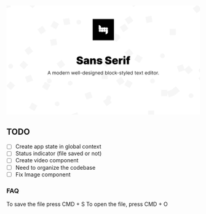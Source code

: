 ![](https://github.com/luvpack/sansserif/blob/dev/resources/preview.png)

## TODO

- [ ] Create app state in global context
- [ ] Status indicator (file saved or not)
- [ ] Create video component
- [ ] Need to organize the codebase
- [ ] Fix Image component

### FAQ
To save the file press CMD + S
To open the file, press CMD + O

